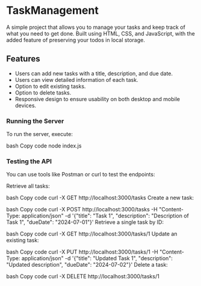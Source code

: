 # TaskManagement
A simple project that allows you to manage your tasks and keep track of what you need to get done. Built using HTML, CSS, and JavaScript, with the added feature of preserving your todos in local storage.

##  Features
- Users can add new tasks with a title, description, and due date.
- Users can view detailed information of each task.
- Option to edit existing tasks.
- Option to delete tasks.
- Responsive design to ensure usability on both desktop and mobile
devices.

### Running the Server
To run the server, execute:

bash
Copy code
node index.js

### Testing the API
You can use tools like Postman or curl to test the endpoints:

Retrieve all tasks:

bash
Copy code
curl -X GET http://localhost:3000/tasks
Create a new task:

bash
Copy code
curl -X POST http://localhost:3000/tasks -H "Content-Type: application/json" -d '{"title": "Task 1", "description": "Description of Task 1", "dueDate": "2024-07-01"}'
Retrieve a single task by ID:

bash
Copy code
curl -X GET http://localhost:3000/tasks/1
Update an existing task:

bash
Copy code
curl -X PUT http://localhost:3000/tasks/1 -H "Content-Type: application/json" -d '{"title": "Updated Task 1", "description": "Updated description", "dueDate": "2024-07-02"}'
Delete a task:

bash
Copy code
curl -X DELETE http://localhost:3000/tasks/1
